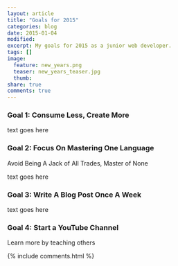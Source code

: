 ```yaml
---
layout: article
title: "Goals for 2015"
categories: blog
date: 2015-01-04
modified:
excerpt: My goals for 2015 as a junior web developer.
tags: []
image:
  feature: new_years.png
  teaser: new_years_teaser.jpg
  thumb:
share: true
comments: true
---
```


### Goal 1: Consume Less, Create More

text goes here

### Goal 2: Focus On Mastering One Language

Avoid Being A Jack of All Trades, Master of None

text goes here

### Goal 3: Write A Blog Post Once A Week

text goes here

### Goal 4: Start a YouTube Channel

Learn more by teaching others

{% include comments.html %}